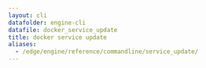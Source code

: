 ```yaml
---
layout: cli
datafolder: engine-cli
datafile: docker_service_update
title: docker service update
aliases:
  - /edge/engine/reference/commandline/service_update/
---
```

<!--
This page is automatically generated from Docker's source code. If you want to
suggest a change to the text that appears here, open a ticket or pull request
in the source repository on GitHub:

https://github.com/docker/cli
-->

